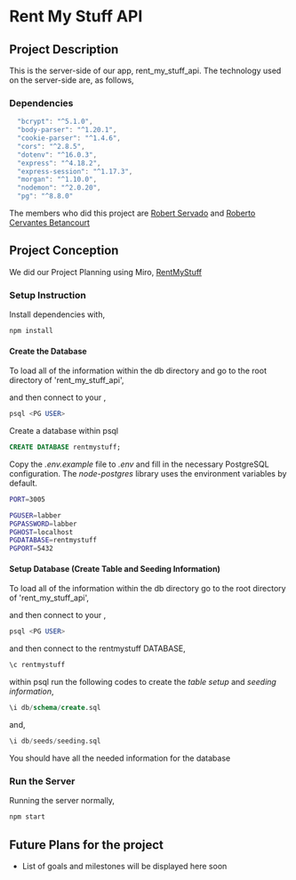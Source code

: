 # Rent My Stuff API

## Project Description

This is the server-side of our app, rent_my_stuff_api. The technology used on the server-side are, as follows,

### Dependencies

```js
  "bcrypt": "^5.1.0",
  "body-parser": "^1.20.1",
  "cookie-parser": "^1.4.6",
  "cors": "^2.8.5",
  "dotenv": "^16.0.3",
  "express": "^4.18.2",
  "express-session": "^1.17.3",
  "morgan": "^1.10.0",
  "nodemon": "^2.0.20",
  "pg": "^8.8.0"
```

The members who did this project are [Robert Servado](https://github.com/ArjayS) and [Roberto Cervantes Betancourt](https://github.com/robertocervantesbetancourt)

## Project Conception

We did our Project Planning using Miro, [RentMyStuff](https://miro.com/app/board/uXjVPekaWGA=/?share_link_id=417791244789)

### Setup Instruction

Install dependencies with,

```sh
npm install
```

#### Create the Database

To load all of the information within the db directory and go to the root directory of 'rent_my_stuff_api',

and then connect to your <PGUSER>,

```sql
psql <PG USER>
```

Create a database within psql

```sql
CREATE DATABASE rentmystuff;
```

Copy the _.env.example_ file to _.env_ and fill in the necessary PostgreSQL configuration. The _node-postgres_ library uses the environment variables by default.

```sh
PORT=3005

PGUSER=labber
PGPASSWORD=labber
PGHOST=localhost
PGDATABASE=rentmystuff
PGPORT=5432
```

#### Setup Database (Create Table and Seeding Information)

To load all of the information within the db directory go to the root directory of 'rent_my_stuff_api',

and then connect to your <PGUSER>,

```sql
psql <PG USER>
```

and then connect to the rentmystuff DATABASE,

```sql
\c rentmystuff
```

within psql run the following codes to create the _table setup_ and _seeding information_,

```sql
\i db/schema/create.sql
```

and,

```sql
\i db/seeds/seeding.sql
```

You should have all the needed information for the database

### Run the Server

Running the server normally,

```sh
npm start
```

## Future Plans for the project

- List of goals and milestones will be displayed here soon

